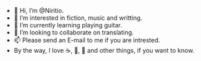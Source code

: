 - 👋 Hi, I’m @Niritio.
- 👀 I’m interested in fiction, music and writting.
- 🌱 I’m currently learning playing guitar.
- 💞️ I’m looking to collaborate on translating.
- 📫 Please send an E-mail to me if you are intrested.
- By the way, I love :coffee:, :pizza:, :sandwich: and other things, if you want to know.
<!---
Niritio/Niritio is a ✨ special ✨ repository because its `README.md` (this file) appears on your GitHub profile.
You can click the Preview link to take a look at your changes.
--->
